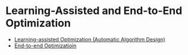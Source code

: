 # Learning-Assisted and End-to-End Optimization

+ [Learning-assisted Optimization (Automatic Algorithm Design)](https://github.com/FeiLiu36/Learning-Assisted_and_End-to-End_Optimiation/blob/main/Automatic_Algorithm_Design.md)
+ [End-to-end Optimizatioin](https://github.com/FeiLiu36/Learning-Assisted_and_End-to-End_Optimiation/blob/main/End-to-End%20Optimization%20for%20Routing.md)
